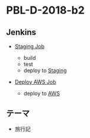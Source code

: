 # PBL-D-2018-b2

## Jenkins

- [Staging Job](http://133.1.236.184:8000/jenkins/job/B2/job/memoworld_ci/)
  - build
  - test
  - deploy to [Staging](http://133.1.236.167:8082/memoworld)

- [Deploy AWS Job](http://133.1.236.184:8000/jenkins/job/B2/job/memoworld_aws/)
  - deploy to [AWS](https://133.1.236.167:4432/memoworld)

## テーマ
- 旅行記
